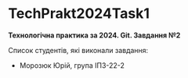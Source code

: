 # TechPrakt2024Task1

**Технологічна практика за 2024. Git. Завдання №2**

Список студентів, які виконали завдання:

* Морозюк Юрій, група ІПЗ-22-2
